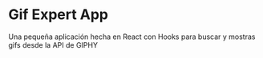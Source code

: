 # Gif Expert App

Una pequeña aplicación hecha en React con Hooks para buscar y mostras gifs desde la API de GIPHY